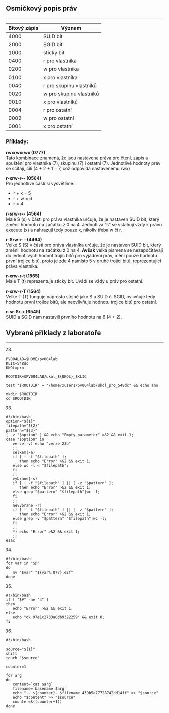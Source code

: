 ## Osmičkový popis práv
-----------

| Bitový zápis | Význam |
| ----- | ------ |
| 4000 | SUID bit |
| 2000 | SGID bit |
| 1000 | sticky bit |
| 0400 | r pro vlastníka |
| 0200 | w pro vlastníka |
| 0100 | x pro vlastníka |
| 0040 | r pro skupinu vlastníků |
| 0020 | w pro skupinu vlastníků |
| 0010 | x pro vlastníků |
| 0004 | r pro ostatní |
| 0002 | w pro ostatní |
| 0001 | x pro ostatní |

### Příklady:

**rwxrwxrwx	(0777)**<br/>
Tato kombinace znamená, že jsou nastavena práva pro čtení, zápis a spuštění pro vlastníka (7), skupinu (7) i ostatní (7). Jednotlivé hodnoty práv se sčítají, čili (4 + 2 + 1 = 7, což odpovídá nastavenému rwx)

**r-xrw-r--	(0564)**<br/>
Pro jednotlivé části si vysvětlíme:
- r + x = 5
- r + w = 6
- r = 4

**r-srw-r-- (4564)**<br/>
Malé S (s) v části pro práva vlastníka určuje, že je nastaven SUID bit, který změnil hodnotu na začátku z 0 na 4. Jednotlivá “s” se vstahují vždy k právu execute (x) a nahrazují tedy pouze x, nikoliv třeba w či r.

**r-Srw-r--	(4464)**<br/>
Velké S (S) v části pro práva vlastníka určuje, že je nastaven SUID bit, který změnil hodnotu na začátku z 0 na 4. **Avšak** velká písmena se nezapočítávají do jednotlivých hodnot trojic bitů pro vyjádření práv, mění pouze hodnotu první trojice bitů, proto je zde 4 namísto 5 v druhé trojici bitů, reprezentující práva vlastníka.

**r-xrw-r-t	(1565)**<br/>
Malé T (t) reprezentuje sticky bit. Uvádí se vždy u práv pro ostatní.

**r-xrw-r-T (1564)**<br/>
Velké T (T) funguje naprosto stejně jako S u SUID či SGID, ovlivňuje tedy hodnotu první trojice bitů, ale neovlivňuje hodnotu trojice bitů pro ostatní.

**r-sr-Sr-x (6545)**<br/>
SUID a SGID nám nastavili prvního hodnotu na 6 (4 + 2).


## Vybrané příklady z laboratoře
-----------
23)
```
PV004LAB=$HOME/pv004lab
KLIC=548dc
UKOL=pro

ROOTDIR=$PV004LAB/ukol_${UKOL}_$KLIC

test "$ROOTDIR" = "/home/xuser1/pv004lab/ukol_pro_548dc" && echo ano

mkdir $ROOTDIR
cd $ROOTDIR

```

33)

```shell
#!/bin/bash
option="${1}"
filepath="${2}"
pattern="${3}"
[ -z "$option" ] && echo "Empty parameter" >&2 && exit 1;
case "$option" in
   verze|-v) echo "verze 23b"
   ;;
   celkem|-a)
   if [ ! -f "$filepath" ];
      then echo "Error" >&2 && exit 1;
   else wc -l < "$filepath";
   fi
   ;;
   vybrane|-s)
   if [ ! -f "$filepath" ] || [ -z "$pattern" ];
      then echo "Error" >&2 && exit 1;
   else grep "$pattern" "$filepath"|wc -l;
   fi
   ;;
   nevybrane|-r)
   if [ ! -f "$filepath" ] || [ -z "$pattern" ];
      then echo "Error" >&2 && exit 1;
   else grep -v "$pattern" "$filepath"|wc -l;
   fi
   ;;
   *) echo "Error" >&2 && exit 1;
   ;;
esac
```

34)

```shell
#!/bin/bash
for var in "$@"
do
   mv "$var" "${var%.077}.e2f"
done
```

35)

```
#!/bin/bash
if [ "$#" -ne "4" ]
then
   echo "Error" >&2 && exit 1;
else
   echo "ok 97e1c2733a0db9322259" && exit 0;
fi
```

36)
```
#!/bin/bash

source="${1}"
shift
touch "$source"

counter=1

for arg
do
   content=`cat $arg`
   filename=`basename $arg`
   echo "-- ${counter}. $filename 439b5a77728742dd14ff" >> "$source"
   echo "$content" >> "$source"
   counter=$((counter+1))
done
```
